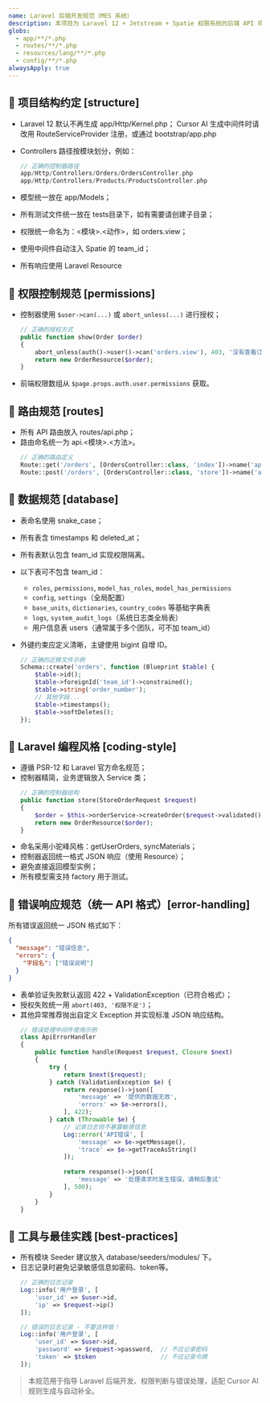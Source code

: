 ```yaml
---
name: Laravel 后端开发规范（MES 系统）
description: 本项目为 Laravel 12 + Jetstream + Spatie 权限系统的后端 API 项目，配合前端 Nuxt 3 实现服装 MES 系统。
globs:
  - app/**/*.php
  - routes/**/*.php
  - resources/lang/**/*.php
  - config/**/*.php
alwaysApply: true
---
```


## 📁 项目结构约定 [structure]
- Laravel 12 默认不再生成 app/Http/Kernel.php；
  Cursor AI 生成中间件时请改用 RouteServiceProvider 注册，或通过 bootstrap/app.php

- Controllers 路径按模块划分，例如：
  ```php
  // 正确的控制器路径
  app/Http/Controllers/Orders/OrdersController.php
  app/Http/Controllers/Products/ProductsController.php
  ```

- 模型统一放在 app/Models；
- 所有测试文件统一放在 tests目录下，如有需要请创建子目录；
- 权限统一命名为：<模块>.<动作>，如 orders.view；
- 使用中间件自动注入 Spatie 的 team_id；
- 所有响应使用 Laravel Resource

## 🔐 权限控制规范 [permissions]

- 控制器使用 `$user->can(...)` 或 `abort_unless(...)` 进行授权；
  ```php
  // 正确的授权方式
  public function show(Order $order)
  {
      abort_unless(auth()->user()->can('orders.view'), 403, '没有查看订单权限');
      return new OrderResource($order);
  }
  ```
- 前端权限数组从 `$page.props.auth.user.permissions` 获取。

## 🧪 路由规范 [routes]

- 所有 API 路由放入 routes/api.php；
- 路由命名统一为 api.<模块>.<方法>。
  ```php
  // 正确的路由定义
  Route::get('/orders', [OrdersController::class, 'index'])->name('api.orders.index');
  Route::post('/orders', [OrdersController::class, 'store'])->name('api.orders.store');
  ```

## 🧱 数据规范 [database]

- 表命名使用 snake_case；
- 所有表含 timestamps 和 deleted_at；
- 所有表默认包含 team_id 实现权限隔离。
- 以下表可不包含 team_id：
  - `roles`, `permissions`, `model_has_roles`, `model_has_permissions`
  - `config`, `settings`（全局配置）
  - `base_units`, `dictionaries`, `country_codes` 等基础字典表
  - `logs`, `system_audit_logs`（系统日志类全局表）
  - 用户信息表 users（通常属于多个团队，可不加 team_id）
- 外键约束应定义清晰，主键使用 bigint 自增 ID。

  ```php
  // 正确的迁移文件示例
  Schema::create('orders', function (Blueprint $table) {
      $table->id();
      $table->foreignId('team_id')->constrained();
      $table->string('order_number');
      // 其他字段...
      $table->timestamps();
      $table->softDeletes();
  });
  ```

## 🧠 Laravel 编程风格 [coding-style]

- 遵循 PSR-12 和 Laravel 官方命名规范；
- 控制器精简，业务逻辑放入 Service 类；
  ```php
  // 正确的控制器结构
  public function store(StoreOrderRequest $request)
  {
      $order = $this->orderService->createOrder($request->validated());
      return new OrderResource($order);
  }
  ```
- 命名采用小驼峰风格：getUserOrders, syncMaterials；
- 控制器返回统一格式 JSON 响应（使用 Resource）；
- 避免直接返回模型实例；
- 所有模型需支持 factory 用于测试。

## 🚨 错误响应规范（统一 API 格式）[error-handling]

所有错误返回统一 JSON 格式如下：

```json
{
  "message": "错误信息",
  "errors": {
    "字段名": ["错误说明"]
  }
}
```

- 表单验证失败默认返回 422 + ValidationException（已符合格式）；
- 授权失败统一用 `abort(403, '权限不足')`；
- 其他异常推荐抛出自定义 Exception 并实现标准 JSON 响应结构。
  ```php
  // 错误处理中间件使用示例
  class ApiErrorHandler
  {
      public function handle(Request $request, Closure $next)
      {
          try {
              return $next($request);
          } catch (ValidationException $e) {
              return response()->json([
                  'message' => '提供的数据无效',
                  'errors' => $e->errors(),
              ], 422);
          } catch (Throwable $e) {
              // 记录日志但不暴露敏感信息
              Log::error('API错误', [
                  'message' => $e->getMessage(),
                  'trace' => $e->getTraceAsString()
              ]);
              
              return response()->json([
                  'message' => '处理请求时发生错误，请稍后重试'
              ], 500);
          }
      }
  }
  ```

## 🧰 工具与最佳实践 [best-practices]
- 所有模块 Seeder 建议放入 database/seeders/modules/ 下。
- 日志记录时避免记录敏感信息如密码、token等。
  ```php
  // 正确的日志记录
  Log::info('用户登录', [
      'user_id' => $user->id,
      'ip' => $request->ip()
  ]);
  
  // 错误的日志记录 - 不要这样做！
  Log::info('用户登录', [
      'user_id' => $user->id,
      'password' => $request->password,  // 不应记录密码
      'token' => $token                  // 不应记录令牌
  ]);
  ```

> 本规范用于指导 Laravel 后端开发、权限判断与错误处理，适配 Cursor AI 规则生成与自动补全。